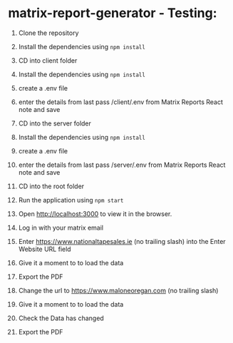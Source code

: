 # matrix-report-generator - Testing:

1. Clone the repository 

2. Install the dependencies using `npm install`

3. CD into client folder

4. Install the dependencies using `npm install`

5. create a .env file

6. enter the details from last pass /client/.env from Matrix Reports React note and save

7. CD into the server folder

8. Install the dependencies using `npm install`

9. create a .env file

10. enter the details from last pass /server/.env from Matrix Reports React note and save

11. CD into the root folder

12. Run the application using `npm start`

13. Open [http://localhost:3000](http://localhost:3000) to view it in the browser.

14. Log in with your matrix email

15. Enter https://www.nationaltapesales.ie (no trailing slash) into the Enter Website URL field

16. Give it a moment to to load the data

17. Export the PDF

18. Change the url to https://www.maloneoregan.com (no trailing slash) 

19. Give it a moment to to load the data

20. Check the Data has changed

21. Export the PDF
